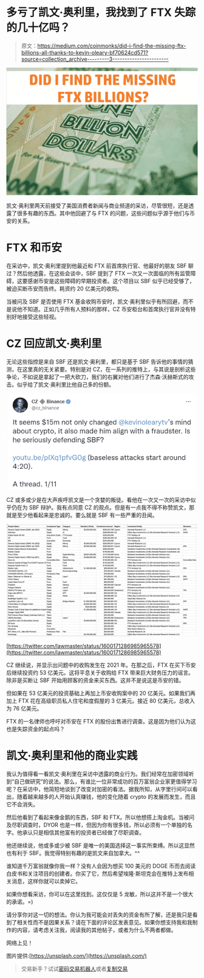 # 多亏了凯文·奥利里，我找到了 FTX 失踪的几十亿吗？

> 原文：<https://medium.com/coinmonks/did-i-find-the-missing-ftx-billions-all-thanks-to-kevin-oleary-bf70624cd571?source=collection_archive---------3----------------------->

![](img/342bda59c67986f601056f78dc0605b1.png)

凯文·奥利里两天前接受了美国消费者新闻与商业频道的采访，尽管很短，还是透露了很多有趣的东西。其中他回避了与 FTX 的问题，这些问题似乎源于他们与币安的关系。

# FTX 和币安

在采访中，凯文·奥利里提到他最近和 FTX 前首席执行官、他最好的朋友 SBF 聊过？然后他透露，在这些会谈中，SBF 提到了 FTX 一次又一次面临的所有监管障碍，这要感谢币安是这些障碍的早期投资者。这个项目以 SBF 似乎已经受够了，被迫买断币安而告终。耗资约 20 亿美元的收购。

当被问及 SBF 是否使用 FTX 基金收购币安时，凯文·奥利里似乎有所回避，而不是说他不知道。正如几乎所有人预料的那样，CZ 币安柜台和首席执行官并没有特别好地接受这些轻视。

# CZ 回应凯文·奥利里

无论这些指控是来自 SBF 还是凯文·奥利里，都只是基于 SBF 告诉他的事情的猜测，在这里真的无关紧要。特别是对 CZ，在一系列的推特上，与其说是剖析这些争论，不如说是拿起了一把大砍刀，我们的右翼对他们进行了杰森·沃赫斯式的攻击。似乎给了凯文·奥利里比他自己多的份额。

![](img/7c86ac73876c03f88d3f73d9e2c9c25b.png)

CZ 或多或少是在大声疾呼凯文是一个贪婪的叛徒。看他在一次又一次的采访中似乎仍在为 SBF 辩护。我有点同意 CZ 的观点。但是有一点我不得不称赞凯文，那就是至少他看起来是忠诚的。要么就是 SBF 有一些严重的丑闻。

![](img/89679360767674f0bedad2cc894579b0.png)

[https://twitter.com/lawmaster/status/1600171286985965578](https://twitter.com/lawmaster/status/1600171286985965578)

CZ 继续说，并显示出问题中的收购发生在 2021 年。在那之后，FTX 在买下币安后继续投资约 53 亿美元。这将平息关于收购给 FTX 带来巨大财务压力的谣言。除非是买断让 SBF 开始用顾客的资金来买东西。这并不是说这是币安的错。

但如果在 53 亿美元的投资基础上再加上币安收购案中的 20 亿美元。如果我们再加上 FTX 花在高级职员私人住宅和度假屋的 3 亿美元。接近 80 亿美元，总收入为 76 亿美元。

FTX 的一名律师也呼吁对币安在 FTX 的股份出售进行调查。这是因为他们认为这也是失踪资金的起点吗？

# 凯文·奥利里和他的商业实践

我认为值得看一看凯文·奥利里在采访中透露的商业行为。我们经常在加密领域听到“自己做研究”的说法。那么，有谁比一位非常成功的百万富翁企业家更值得学习呢？在采访中，他简短地谈到了改变对加密的看法。据我所知，从字里行间可以看出，随着越来越多的人开始认真赚钱，他的变化随着 crypto 的发展而发生，而且它不会消失。

然后他看到了看起来像金鹅的东西，SBF 和 FTX。所以他想搭上淘金机。当被问及尽职调查时，DYOR 也是一样，但因为你有很多钱，所以必须有一个单独的名字。他承认只是相信其他富有的投资者已经做了尽职调查。

他还继续说，他或多或少被 SBF 是唯一的美国选择这一事实所束缚。所以这显然也有利于 SBF。我觉得特别有趣的是凯文来自加拿大。^^

谁知道千万富翁就像你我一样？没有人会因为想买 100 美元的 DOGE 币而去阅读白皮书和关注项目的创建者。你买了它，然后希望埃隆·斯坦克会在推特上发布相关消息，这样你就可以卖掉它。

如果你想看采访，你可以在这里找到。这仅仅是 5 龙敏，所以这并不是一个很大的承诺。=)

请分享你对这一切的想法。你认为我可能会对丢失的资金有所了解，还是我只是看到了相关性而不是因果关系？请在下面的评论区发表意见。如果你想支持我和我制作的内容，请考虑关注我，阅读我的其他帖子，或者为什么不两者都做。

网络上见！

图片提供:[https://unsplash.com/](https://unsplash.com/)

> 交易新手？试试[密码交易机器人](/coinmonks/crypto-trading-bot-c2ffce8acb2a)或者[复制交易](/coinmonks/top-10-crypto-copy-trading-platforms-for-beginners-d0c37c7d698c)